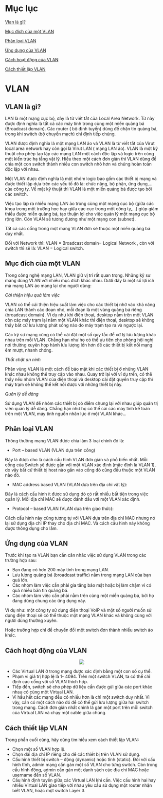 # Mục lục

[Vlan là gì?](#vlan)

[Mục đích của một VLAN](#mucdich)

[Phân loại VLAN](#phanloai)

[Ứng dụng của VLAN](#ungdung)

[Cách hoạt động của VLAN](#hoatdong)

[Cách thiết lập VLAN](#thietlap)


# VLAN

<a name="vlan"><a/> 
## VLAN là gì?
LAN là một mạng cục bộ, đây là từ viết tắt của Local Area Network. Từ này được định nghĩa là tất cả các máy tính trong cùng một miền quảng bá (Broadcast domain). Các router ( bộ định tuyến) dùng để chặn tin quảng bá, trong khi switch (bộ chuyển mạch) chỉ định tiếp chúng. 

VLAN được định nghĩa là một mạng LAN ảo và VLAN là từ viết tắt của Virut local area network hay còn gọi là Virut LAN ( mạng LAN ảo). VLAN là một kỹ thuật cho phép tạo lập các mạng LAN một cách độc lập và logic trên cùng một kiến trúc hạ tầng vật lý. Hiểu theo một cách đơn giản thì VLAN dùng để chia một con switch thành nhiều con switch nhỏ hơn và chúng hoàn toàn độc lập với nhau.

Một VLAN được định nghĩa là một nhóm logic bao gồm các thiết bị mạng và được thiết lập dựa trên các yếu tố đó là: chức năng, bộ phận, ứng dụng,… của công ty. Về mặt kỹ thuật thì VLAN là một miền quảng bá được tạo bởi các switch. 

Việc tạo lập ra nhiều mạng LAN ảo trong cùng một mạng cục bộ (giữa các khoa trong một trường học hay giữa các cục trong một công ty,…) giúp giảm thiểu được miền quảng bá, tạo thuận lợi cho việc quản lý một mạng cục bộ rộng lớn. Còn VLAN sẽ tương đương như một mạng con (subnet).

Tất cả các cổng trong một mạng VLAN đơn sẽ thuộc một miền quảng bá duy nhất.

Đối với Network thì: VLAN = Broadcast domain= Logical Network , còn với switch thì sẽ là: VLAN = Logical switch.

<a name="mucdich"><a/>
## Mục đích của một VLAN
Trong công nghệ mạng LAN, VLAN giữ vị trí rất quan trọng. Những kỹ sư mạng dùng VLAN với nhiều mục đích khác nhau. Dưới đây là một số lợi ích mà mạng LAN ảo mang lại cho người dùng:

*Cải thiện hiệu quả làm việc*

VLAN có thể cải thiện hiệu suất làm việc cho các thiết bị nhờ vào khả năng chia LAN thành các đoạn nhỏ, mỗi đoạn là một vùng quảng bá riêng (broadcast domain). Ví dụ như khi điện thoại, desktop nằm trên một VLAN còn các máy trạm lại nằm một VLAN khác thì điện thoại, desktop sẽ không thấy bất cứ lưu lượng phát sóng nào do máy trạm tạo ra và ngược lại.

Các kỹ sư mạng cũng có thể cài đặt một số quy tắc để xử lý lưu lượng khác nhau trên mỗi VLAN. Chẳng hạn như họ có thể ưu tiên cho phòng hội nghị nơi thường xuyên họp hành lưu lượng lớn hơn để các thiết bị kết nối mạng êm mượt, nhanh chóng.

*Thắt chặt an ninh*

Phân vùng VLAN là một cách để bảo mật khi các thiết bị ở những VLAN khác nhau không thể truy cập vào nhau. Quay trở lại với ví dụ trên, có thể thấy nếu nhóm VLAN của điện thoại và desktop cài đặt quyền truy cập thì máy trạm sẽ không thể kết nối được với những thiết bị này.

*Quản lý dễ dàng*

Sử dụng VLAN để nhóm các thiết bị có điểm chung lại với nhau giúp quản trị viên quản lý dễ dàng. Chẳng hạn như họ có thể cài các máy tính kế toán trên một VLAN, máy tính nguồn nhân lực ở một VLAN khác…

<a name="phanloai"><a/>
## Phân loại VLAN

Thông thường mạng VLAN được chia làm 3 loại chính đó là:
- Port – based VLAN (VLAN dựa trên cổng)

Đây là được cho là cách cấu hình VLAN đơn giản và phổ biến nhất. Mỗi cổng của Switch sẽ được gắn với một VLAN xác định (mặc định là VLAN 1), do vậy bất cứ thiết bị host nào gắn vào cổng đó cũng đều thuộc một VLAN nào đó.

- MAC address based VLAN (VLAN dựa trên địa chỉ vật lý):

Đây là cách cấu hình ít được sử dụng dó có rất nhiều bất tiện trong việc quản lý. Mỗi địa chỉ MAC sẽ được đánh dấu với một VLAN xác định.

- Protocol – based VLAN (VLAN dựa trên giao thức):

Cách cấu hình này cũng tương tự với VLAN dựa trên địa chỉ MAC nhưng nó lại sử dụng địa chỉ IP thay cho địa chỉ MAC. Và cách cấu hình này không được thông dụng cho lắm.

<a name="ungdung"><a/>
## Ứng dụng của VLAN
Trước khi tạo ra VLAN bạn cần cân nhắc việc sử dụng VLAN trong các trường hợp sau:
- Bạn đang có hơn 200 máy tính trong mạng LAN.
- Lưu lượng quảng bá (broadcast traffic) nằm trong mạng LAN của bạn quá lớn.
- Các nhóm làm việc cần phải gia tăng bảo mật hoặc bị làm chậm vì có quá nhiều bản tin quảng bá.
- Các nhóm làm việc cần phải nằm trên cùng một miền quảng bá, bởi họ đang dùng chung các ứng dụng này.

Ví dụ như: một công ty sử dụng điện thoại VoIP và một số người muốn sử dụng điện thoại sẽ có thể thuộc một mạng VLAN khác và  không cùng với người dùng thường xuyên.

Hoặc trường hợp chỉ để chuyển đổi một switch đơn thành nhiều switch ảo khác.

<a name="hoatdong"><a/>
## Cách hoạt động của VLAN

<p align = "center">
  <img src="https://user-images.githubusercontent.com/111716161/186308512-4704a942-78b9-49cd-b6a3-3cb5ef89246a.png"/>
 </p>
 
- Các Virtual LAN ở trong mạng được xác định bằng một con số cụ thể.
- Phạm vi giá trị hợp lệ là 1- 4094. Trên một switch VLAN, ta có thể chỉ định các cổng với số VLAN thích hợp.
- Tiếp đến, switch sẽ cho phép dữ liệu cần được gửi giữa các port khác nhau có cùng một Virtual LAN.
- Vì hầu hết các mạng đều có nhiều hơn là chỉ một switch duy nhất. Vì vậy, cần có một cách nào đó để có thể gửi lưu lượng giữa hai switch trong mạng. Cách đơn giản nhất chính là gán một port trên mỗi switch của Virtual LAN và chạy một cable giữa chúng.

<a name="thietlap"><a/>
## Cách thiết lập VLAN
Trong phần cuối cùng, hãy cùng tìm hiểu xem cách thiết lập VLAN:

- Chọn một số VLAN hợp lệ.
- Chọn dải địa chỉ IP riêng cho để các thiết bị trên VLAN sử dụng.
- Cấu hình thiết bị switch – động (dynamic) hoặc tĩnh (static). Đối với cấu hình tĩnh, admin mạng cần gán một số VLAN cho từng switch. Còn trong cấu hình động, admin cần gán một danh sách các địa chỉ MAC hoặc username đến số VLAN.
- Cấu hình định tuyến giữa các Virtual LAN khi cần. Việc cấu hình hai hay nhiều Virtual LAN giao tiếp với nhau yêu cầu sử dụng một router nhận biết VLAN, hoặc một switch Layer 3.
